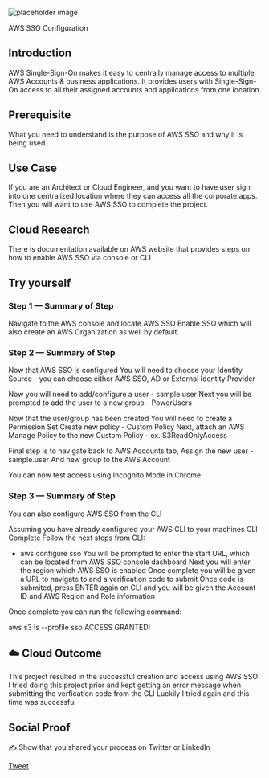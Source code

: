 
![placeholder image](https://www.google.com/url?sa=i&url=https%3A%2F%2Fmedium.com%2Fweareservian%2Faws-sso-next-evolution-azure-ad-implementation-cee1121f4189&psig=AOvVaw07ab8JbCF1_zI7tmyWEDTb&ust=1613274319020000&source=images&cd=vfe&ved=0CAIQjRxqFwoTCLj136j55e4CFQAAAAAdAAAAABAK)

AWS SSO Configuration

## Introduction

AWS Single-Sign-On makes it easy to centrally manage access to multiple AWS Accounts & business applications.
It provides users with Single-Sign-On access to all their assigned accounts and applications from one location.

## Prerequisite

What you need to understand is the purpose of AWS SSO and why it is being used. 

## Use Case

If you are an Architect or Cloud Engineer, and you want to have user sign into one centralized location where they can access all the corporate apps. Then you will want to use AWS SSO to complete the project. 

## Cloud Research

There is documentation available on AWS website that provides steps on how to enable AWS SSO via console or CLI

## Try yourself

### Step 1 — Summary of Step

Navigate to the AWS console and locate AWS SSO
Enable SSO which will also create an AWS Organization as well by default.

### Step 2 — Summary of Step

Now that AWS SSO is configured
You will need to choose your Identity Source - you can choose either AWS SSO, AD or External Identity Provider

Now you will need to add/configure a user - sample.user
Next you will be prompted to add the user to a new group - PowerUsers

Now that the user/group has been created
You will need to create a Permission Set
Create new policy - Custom Policy
Next, attach an AWS Manage Policy to the new Custom Policy - ex. S3ReadOnlyAccess

Final step is to navigate back to AWS Accounts tab, 
Assign the new user - sample.user 
And new group to the AWS Account

You can now test access using Incognito Mode in Chrome
### Step 3 — Summary of Step

You can also configure AWS SSO from the CLI

Assuming you have already configured your AWS CLI to your machines CLI
Complete Follow the next steps from CLI:

- aws configure sso
You will be prompted to enter the start URL, which can be located from AWS SSO console dashboard
Next you will enter the region which AWS SSO is enabled
Once complete you will be given a URL to navigate to and a verification code to submit
Once code is submited, press ENTER again on CLI and you will be given the Account ID and AWS Region and Role information

Once complete you can run the following command:

aws s3 ls --profile sso
ACCESS GRANTED!
## ☁️ Cloud Outcome

This project resulted in the successful creation and access using AWS SSO
I tried doing this project prior and kept getting an error message when submitting the verfication code from the CLI
Luckily I tried again and this time was successful


## Social Proof

✍️ Show that you shared your process on Twitter or LinkedIn

[Tweet](https://twitter.com/MarcusS69448454/status/1360444887204773888)
